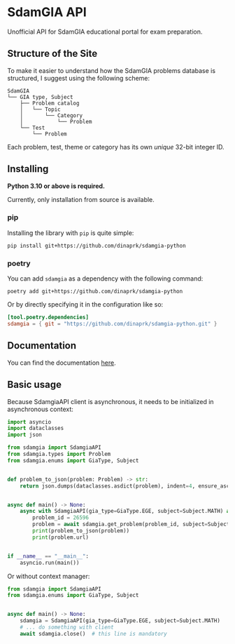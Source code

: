 # SdamGIA API

Unofficial API for SdamGIA educational portal for exam preparation.

## Structure of the Site

To make it easier to understand how the SdamGIA problems database is structured, I suggest using the following scheme:

```
SdamGIA
└── GIA type, Subject
    ├── Problem catalog
    │   └── Topic
    │       └── Category
    │           └── Problem
    └── Test
        └── Problem
```

Each problem, test, theme or category has its own *unique* 32-bit integer ID.

## Installing

**Python 3.10 or above is required.**

Currently, only installation from source is available.

### pip

Installing the library with `pip` is quite simple:

```shell
pip install git+https://github.com/dinaprk/sdamgia-python
```

### poetry

You can add `sdamgia` as a dependency with the following command:

```shell
poetry add git+https://github.com/dinaprk/sdamgia-python
```

Or by directly specifying it in the configuration like so:

```toml
[tool.poetry.dependencies]
sdamgia = { git = "https://github.com/dinaprk/sdamgia-python.git" }
```

## Documentation

You can find the documentation [here](https://dinaprk.github.io/sdamgia-python).

## Basic usage

Because SdamgiaAPI client is asynchronous, it needs to be initialized in asynchronous context:

```python
import asyncio
import dataclasses
import json

from sdamgia import SdamgiaAPI
from sdamgia.types import Problem
from sdamgia.enums import GiaType, Subject


def problem_to_json(problem: Problem) -> str:
    return json.dumps(dataclasses.asdict(problem), indent=4, ensure_ascii=False)


async def main() -> None:
    async with SdamgiaAPI(gia_type=GiaType.EGE, subject=Subject.MATH) as sdamgia:
        problem_id = 26596
        problem = await sdamgia.get_problem(problem_id, subject=Subject.MATH)
        print(problem_to_json(problem))
        print(problem.url)


if __name__ == "__main__":
    asyncio.run(main())
```

Or without context manager:

```python
from sdamgia import SdamgiaAPI
from sdamgia.enums import GiaType, Subject


async def main() -> None:
    sdamgia = SdamgiaAPI(gia_type=GiaType.EGE, subject=Subject.MATH)
    # ... do something with client
    await sdamgia.close()  # this line is mandatory
```
